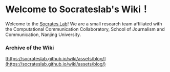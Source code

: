 # Welcome to Socrateslab's Wiki！

Welcome to the [Socrates Lab](https://github.com/socrateslab)! We are a small research team affiliated with the Computational Communication Collaboratory, School of Journalism and Communication, Nanjing University.


### Archive of the Wiki

[https://socrateslab.github.io/wiki/assets/blog/](https://socrateslab.github.io/wiki/assets/blog/)



